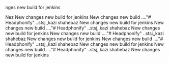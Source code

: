 nges new build for jenkins


Nez
New changes new build for jenkins
New changes new build ...."# Headphonify" ..stsj,,kazi shahebaz
New changes new build for jenkins
New changes new build ...."# Headphonify" ..stsj,,kazi shahebaz
New changes new build for jenkins
New changes new build ...."# Headphonify" ..stsj,,kazi shahebaz
New changes new build for jenkins
New changes new build ...."# Headphonify" ..stsj,,kazi shahebaz
New changes new build for jenkins
New changes new build ...."# Headphonify" ..stsj,,kazi shahebaz
New changes new build for jenkins
